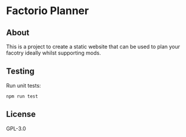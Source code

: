 # Factorio Planner

## About

This is a project to create a static website that can be used to plan your facotry ideally whilst supporting mods.

## Testing

Run unit tests:

```shell
npm run test
```

## License

GPL-3.0